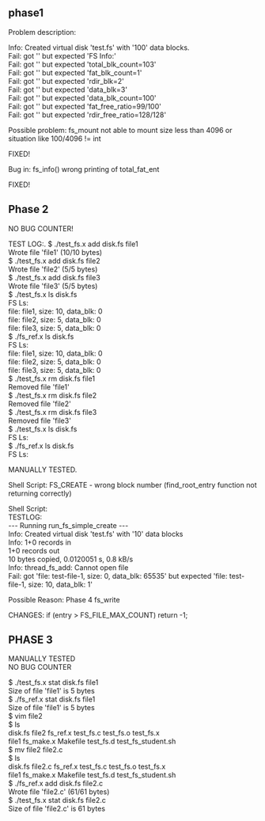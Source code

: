 ## phase1 ##
Problem description:

Info: Created virtual disk 'test.fs' with '100' data blocks.  
Fail: got '' but expected 'FS Info:'  
Fail: got '' but expected 'total_blk_count=103'  
Fail: got '' but expected 'fat_blk_count=1'  
Fail: got '' but expected 'rdir_blk=2'  
Fail: got '' but expected 'data_blk=3'  
Fail: got '' but expected 'data_blk_count=100'  
Fail: got '' but expected 'fat_free_ratio=99/100'  
Fail: got '' but expected 'rdir_free_ratio=128/128'  

Possible problem:
fs_mount not able to mount size less than 4096 or situation like 
100/4096 != int

FIXED!

Bug in:
fs_info()
wrong printing of total_fat_ent

FIXED!

## Phase 2 ##
NO BUG COUNTER!

TEST LOG:.
$ ./test_fs.x add disk.fs file1  
Wrote file 'file1' (10/10 bytes)  
$ ./test_fs.x add disk.fs file2  
Wrote file 'file2' (5/5 bytes)  
$ ./test_fs.x add disk.fs file3  
Wrote file 'file3' (5/5 bytes)  
$ ./test_fs.x ls disk.fs  
FS Ls:  
file: file1, size: 10, data_blk: 0  
file: file2, size: 5, data_blk: 0  
file: file3, size: 5, data_blk: 0  
$ ./fs_ref.x ls disk.fs   
FS Ls:  
file: file1, size: 10, data_blk: 0  
file: file2, size: 5, data_blk: 0  
file: file3, size: 5, data_blk: 0  
$ ./test_fs.x rm disk.fs file1  
Removed file 'file1'  
$ ./test_fs.x rm disk.fs file2  
Removed file 'file2'  
$ ./test_fs.x rm disk.fs file3  
Removed file 'file3'  
$ ./test_fs.x ls disk.fs   
FS Ls:  
$ ./fs_ref.x ls disk.fs   
FS Ls:  

MANUALLY TESTED.  

Shell Script: 
FS_CREATE - wrong block number (find_root_entry function not returning correctly)

Shell Script:  
TESTLOG:  
--- Running run_fs_simple_create ---  
Info: Created virtual disk 'test.fs' with '10' data blocks  
Info: 1+0 records in  
1+0 records out  
10 bytes copied, 0.0120051 s, 0.8 kB/s  
Info: thread_fs_add: Cannot open file  
Fail: got 'file: test-file-1, size: 0, data_blk: 65535' but expected 'file: test-file-1, size: 10, data_blk: 1'  

Possible Reason:
Phase 4 fs_write

CHANGES: 
        if (entry > FS_FILE_MAX_COUNT)
                return -1;

## PHASE 3 ##
MANUALLY TESTED  
NO BUG COUNTER 

$ ./test_fs.x stat disk.fs file1  
Size of file 'file1' is 5 bytes  
$ ./fs_ref.x stat disk.fs file1  
Size of file 'file1' is 5 bytes  
$ vim file2  
$ ls  
disk.fs  file2      fs_ref.x  test_fs.c  test_fs.o           test_fs.x  
file1    fs_make.x  Makefile  test_fs.d  test_fs_student.sh  
$ mv file2 file2.c  
$ ls  
disk.fs  file2.c    fs_ref.x  test_fs.c  test_fs.o           test_fs.x  
file1    fs_make.x  Makefile  test_fs.d  test_fs_student.sh  
$ ./fs_ref.x add disk.fs file2.c  
Wrote file 'file2.c' (61/61 bytes)  
$ ./test_fs.x stat disk.fs file2.c  
Size of file 'file2.c' is 61 bytes  

